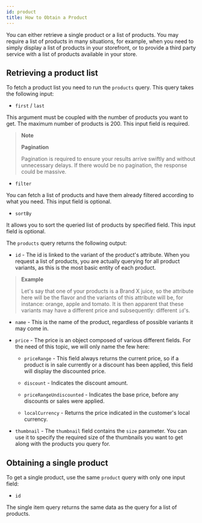 ```yaml
---
id: product
title: How to Obtain a Product
---
```


You can either retrieve a single product or a list of products. You may require a list of products in many situations, for example, when you need to simply display a list of products in your storefront, or to provide a third party service with a list of products available in your store. 

## Retrieving a product list

To fetch a product list you need to run the `products` query. This query takes the following input:

* `first` / `last` 

This argument must be coupled with the number of products you want to get. The maximum number of products is 200. This input field is required.

<!-- Marcin to get an example snippet first/last-->

> **Note**
>
> **Pagination**
>
> Pagination is required to ensure your results arrive swiftly and without unnecessary delays. If there would be no pagination, the response could be massive.


* `filter`

You can fetch a list of products and have them already filtered according to what you need. This input field is optional.

<!-- Marcin to get an example snippet of filter-->

* `sortBy`

It allows you to sort the queried list of products by specified field. This input field is optional. 

<!-- Marcin to get an example snippet of sortBy-->

The `products` query returns the following output:

* `id` - The id is linked to the variant of the product's attribute. When you request a list of products, you are actually querying for all product variants, as this is the most basic entity of each product. 

> **Example**
>
> Let's say that one of your products is a Brand X juice, so the attribute here will be the flavor and the variants of this attribute will be, for instance: orange, apple and tomato. It is then apparent that these variants may have a different price and subsequently: different `id`'s.

* `name` - This is the name of the product, regardless of possible variants it may come in.

* `price` - The price is an object composed of various different fields. For the need of this topic, we will only name the few here:

    * `priceRange` - This field always returns the current price, so if a product is in sale currently or a discount has been applied, this field will display the discounted price. 

    * `discount` - Indicates the discount amount.

    * `priceRangeUndiscounted` - Indicates the base price, before any discounts or sales were applied.

    * `localCurrency` - Returns the price indicated in the customer's local currency.

* `thumbnail` - The `thumbnail` field contains the `size` parameter. You can use it to specify the required size of the thumbnails you want to get along with the products you query for. 

## Obtaining a single product

To get a single product, use the same `product` query with only one input field:

* `id`

The single item query returns the same data as the query for a list of products.

<!-- Marcin to get an example snippet of single product query-->


